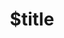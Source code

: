 ---
title: $title
second_title: Référence de l'API Aspose.Email pour .NET
description: $description
type: docs
weight: $weight
url: /fr/net/$ref/
---